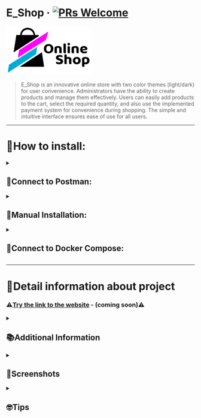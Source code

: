 # E_Shop &middot; [![PRs Welcome](https://img.shields.io/badge/PRs-welcome-brightgreen.svg?style=flat-square)](http://makeapullrequest.com)

[<img src="E_Shop_config/static/img/logo_dark.png" width="230" height="130">](#)
<!-- ABOUT -->
> E_Shop is an innovative online store with two color themes (light/dark) for user convenience.
> Administrators have the ability to create products and manage them effectively.
> Users can easily add products to the cart, select the required quantity, and also use the implemented payment system
> for
> convenience during shopping.
> The simple and intuitive interface ensures ease of use for all users.
<!-- END ABOUT -->

<hr>

<h1>📍How to install: </h1>

<!-- POSTMAN -->
<details><summary><h2>📮Connect to Postman:</h2></summary><br/>

<h3><b>1.1</b> Import <i>"Postman Collections"</i> folder into Postman</h3>
<h3><b>1.2</b> Set the environment settings <i>"User Data e_shop.postman_environment"</i></h3>
<h3><b>1.3</b> The <i>"E_Shop_API.postman_collection"</i> collection contains requests</h3>
<h3 name="1-4"><b>1.4</b> Go to the Google Configuration, select <i>"Change Sites"</i> and set host</h3>

```
http://localhost:8000
```

<h3 name="1-5"><b>1.5</b> Select <i>"Social application"</i></h3>
<p>
To integrate the <i>"Social application"</i> with your project, follow these steps:
</p>
<ul>
    <li>Visit <a href="https://console.cloud.google.com/welcome" target="_blank">Google Cloud Console</a> and CREATE PROJECT</li>
    <li>Navigate to <a href="https://console.cloud.google.com/apis/credentials" target="_blank">APIs & Services > Credentials</a></li>
    <li>Click on <b>"Create Credentials"</b> and choose <b>"OAuth client ID"</b></li>
    <li>Specify the application type as <b>"Web application"</b></li>
    <li>Set the name of your client (e.g., "Social App Client")</li>
    <li>Under <b>"Authorized redirect URIs,"</b> add the appropriate redirect URI for your application</li>
    <li>Click <b>"Create"</b> to generate your OAuth client ID and client secret</li>
</ul>
<p>
Once created, copy and securely store the generated <b>Client ID</b> and <b>Client secret</b>.
</p>
<pre>
    Client ID: Your_Client_ID
    Client secret: Your_Client_Secret
</pre>
</details>
<!-- END POSTMAN -->

<!-- MANUAL -->
<details><summary><h2>🔧Manual Installation:</h2></summary><br>
<h3> 2.1 Connect venv:</h3> 

```
python3 -m venv venv
```

<h3>2.2 Activate it:</h3>
<i>For Windows</i>

``` 
.\venv\Scripts\activate
```

<i>For MacOS</i>

``` 
source venv/bin/activate 
```

<h3>2.3 Install libraries:</h3>

```
pip install -r requirements.txt
```

<h3>2.4 Create Your .env:</h3>

```
# Django configuration
SECRET_KEY=your_secret_key
DEBUG=1  # Set 1 or 0 
#
# PostgreSQL (docker/local)
DB_ENGINE=django.db.backends.postgresql_psycopg2
DB_NAME=your_db_name
DB_USER=your_db_user
DB_PASSWORD=your_db_password
DB_PORT=your_db_port
#
# pgadmin container
PGADMIN_DEFAULT_EMAIL=your_pgadmin_email
PGADMIN_DEFAULT_PASSWORD=your_pgadmin_password
#
# Stripe payment
STRIPE_PUBLIC_KEY=pk_key
STRIPE_SECRET_KEY=sk_key
#
# Settings Gmail SMTP
EMAIL_HOST_USER=your@gmail.com
EMAIL_HOST_PASSWORD=your_email_password
```

<h3>2.5 Create PostgreSQ DB: </h3>
<i>Server > Data Bases > Create DB and give name</i>

```
e_shop_db
```

<h3>2.6 Apply migrations:</h3>

```
python manage.py migrate
```

<h3>2.7 Install fixtures:</h3>

```
python commands.py
```

<h3>2.8 Run Commands:</h3>

<i>Runserver:</i>

```
python manage.py runserver
```

<i>Celery worker:</i>

```
celery -A E_Shop_config worker --loglevel=info
```

<i>Celery beat:</i>

```
celery -A E_Shop_config beat --loglevel=info
```

<h3>2.9 Use the following steps for configuration:</h3>
<i>Go to Postman installation</i>
<br>

[• <b>1.4</b> Configure "Change Sites"](#1-4)

[• <b>1.5</b> Configure "Social application"](#1-5)

</details>
<!-- END MANUAL -->

<!-- DOCKER -->
<details><summary><h2>🐳Connect to Docker Compose:</h2></summary><br/>

<h3>3.1 Create Your .env and set correct values:</h3>

```
echo "Creating .env file..."
cat <<EOL > .env
# Django configuration
SECRET_KEY=your_secret_key
DEBUG=1  # Set 1 or 0 
#
# PostgreSQL (docker/local)
DB_ENGINE=django.db.backends.postgresql_psycopg2
DB_NAME=your_db_name
DB_USER=your_db_user
DB_PASSWORD=your_db_password
DB_PORT=your_db_port
#
# pgadmin container
PGADMIN_DEFAULT_EMAIL=your_pgadmin_email
PGADMIN_DEFAULT_PASSWORD=your_pgadmin_password
#
# Stripe payment
STRIPE_PUBLIC_KEY=pk_key
STRIPE_SECRET_KEY=sk_key
#
# Settings Gmail SMTP
EMAIL_HOST_USER=your@gmail.com
EMAIL_HOST_PASSWORD=your_email_password
EOL
```

<h3>3.2 UP Docker-compose:</h3>

```
docker-compose up
```

<h3>3.3 Login to the container console:</h3>

```
docker exec -it django-container bash
```

<h3>3.4 Apply migrations:</h3>

```
python manage.py migrate
```

<h3>3.5 Install fixtures:</h3>

```
python commands.py
```

<h3>3.6 Use the following steps for configuration:</h4>
<i>Go to Postman installation</i>
<br>

[• <b>1.4</b> Configure "Change Sites"](#1-4)

[• <b>1.5</b> Configure "Social application"](#1-5)

<h3>3.7 Localhost Database Setup:</h3>
<i>Create a database on localhost:5050</i>

- Open localhost:5050 in your browser.
- Register the server.
- In the connection settings:
    - Host: postgres-container
    - Username: postgres
    - Password: your_password

</details>
<!-- END DOCKER -->

<hr>
<h1>📂Detail information about project</h1>
<h3>⚠️<a href="#">Try the link to the website</a> - (coming soon)⚠️</h3>

<!-- ADDITIONAL INFORMATION -->
<details><summary><h2>📚Additional Information</h2></summary><br/>

<h3>Connect to Stripe</h3>
<p>1. Go to the Stripe registration page and create your profile:</p>
<a href="https://dashboard.stripe.com/login"><b>Sign up for Stripe</b></a>

<p>2. Confirm your account.</p>

<p>3. Navigate to the following link to obtain your API keys and <b>copy</b> them:</p>
<a href="https://dashboard.stripe.com/test/apikeys"><b>Stripe API Keys</b></a>

<p>4. Paste to your .env:</p>
<pre>
STRIPE_PUBLIC_KEY=Publishable key
STRIPE_SECRET_KEY=Secret key
</pre>

<h4>Test Cards:</h4>
<ul>
    <li>Visa: 4242 4242 4242 4242</li>
    <li>Mastercard: 5105 1051 0510 5100</li>
    <li>American Express: 3782 822463 10005</li>
    <li>Discover: 6011 1111 1111 1117</li>
</ul>

<h3>Connect to Google SMTP</h3>
<p>1. Create app password at the following link:</p>
<a href="https://myaccount.google.com/apppasswords">Google App Passwords</a>

<p>2. Set the following in your settings:</p>
<pre>
EMAIL_HOST_USER=example@gmail.com
EMAIL_HOST_PASSWORD=example_code
</pre>

<h3>User Credentials:</h4>
<h4 style="text-align: center;">Admin:</h4>

```
admin@gmail.com
```

```
Testpass1
```

<h4 style="text-align: center;">Basic User:</h4>

```
user@gmail.com
```

```
Testpass1
```

</details>
<!-- END ADDITIONAL INFORMATION -->

<!-- SCREENSHOTS -->
<details>
  <summary><h2>📸Screenshots</h2></summary>
  <br/>
  <p>Explore the visual journey of our E-Shop with these captivating screenshots:</p>
  <div style="text-align: center;">
    <img src="E_Shop_config/static/img/Preview_light.png" alt="Light Mode Preview" style="max-width: 100%; border-radius: 8px;"/>
    <br/>
    <p><i>Embrace the elegance of our Light Mode.</i></p>
    <img src="E_Shop_config/static/img/Preview_dark.png" alt="Dark Mode Preview" style="max-width: 100%; border-radius: 8px; margin-bottom: 10px;"/>
    <br/>
    <p><i>Experience the allure of our Dark Mode.</i></p>
  </div>
</details>
<!-- END SCREENSHOTS -->



<!-- TIPS -->
<details>
  <summary><h2>🤓Tips</h2></summary>

<!-- LOCAL TUNNEL -->
<h3>Expose Localhost to the Internet using Serveo:</h3>

```
ssh -R 80:localhost:8000 serveo.net
```

```
ssh -o ServerAliveInterval=60 -R QvaShquai.serveo.net:80:localhost:8000 serveo.net
```

<!-- END LOCAL TUNNEL -->


<!-- TEST DATA -->
<h3>Dump data from Django apps to JSON files:</h4>

```
python manage.py dumpdata E_Shop_Products --indent 4 > mydemodata.json
python manage.py dumpdata E_Shop_Users --indent 4 > my_users_data.json
```

<h3>Load data back into Django apps:</h4>

```
python3 manage.py loaddata My_fixtures/my_products_data.json
python3 manage.py loaddata My_fixtures/my_users_data.json
```

<!-- END TEST DATA -->



<!-- CELERY -->
<h3>Run Celery worker:</h4>

```
celery -A E_Shop_config worker --loglevel=info
```

<h3>Run Celery beat:</h4>

```
celery -A E_Shop_config beat --loglevel=info
```

<h3>Start Redis server:</h4>

```
redis-server
```

<!-- END CELERY -->


<!-- GIT COMMANDS -->
<h3>year-month-day</h3>

```
git commit --date="2023-05-05T12:00:00" -m "Updated"
```

<h3>Undo the last commit while keeping changes</h3>

```
git reset --soft HEAD~1
```

<!-- END GIT COMMANDS -->


<!-- PostgreSQL -->
<h3>Resolve PostgreSQL port already in use</h3>

```
solve commands postgres already in use
sudo lsof -i :5432
sudo kill -9 <your_port>  
sudo rm /tmp/.s.PGSQL.5432.lock
sudo rm /tmp/.s.PGSQL.5432             
chmod 1777 /tmp
```

<!-- END PostgreSQL -->


<!-- TEST COMMANDS -->
<h3>Run Django Tests:</h3>

```
python manage.py test
```

<h3>Run Tests with Coverage:</h3>

```
coverage run --source='.' manage.py test
```

<h3>Generate Coverage HTML Report:</h3>

```
coverage html
```

<!-- END TEST COMMANDS -->


</details>
<!-- END TIPS -->